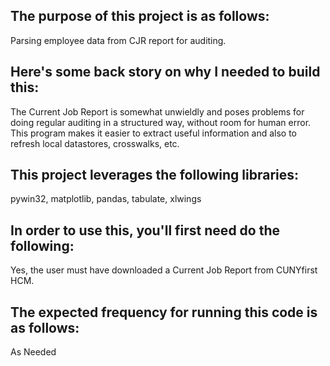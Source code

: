## The purpose of this project is as follows:
Parsing employee data from CJR report for auditing. 
## Here's some back story on why I needed to build this:
The Current Job Report is somewhat unwieldly and poses problems for doing regular auditing in a structured way, without room for human error. This program makes it easier to extract useful information and also to refresh local datastores, crosswalks, etc. 
## This project leverages the following libraries:
pywin32, matplotlib, pandas, tabulate, xlwings
## In order to use this, you'll first need do the following:
Yes, the user must have downloaded a Current Job Report from CUNYfirst HCM.
## The expected frequency for running this code is as follows:
As Needed